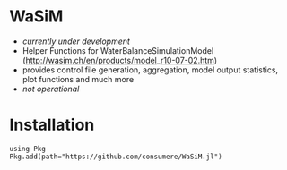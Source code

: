 # WaSiM
 - *currently under development*
 - Helper Functions for WaterBalanceSimulationModel (http://wasim.ch/en/products/model_r10-07-02.htm)
 - provides control file generation, aggregation, model output statistics, plot functions and much more
 - *not operational*

# Installation 
```
using Pkg
Pkg.add(path="https://github.com/consumere/WaSiM.jl")
```
